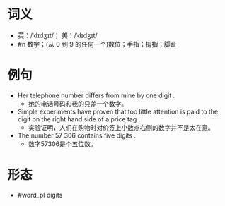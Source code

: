 # 词义
- 英：/ˈdɪdʒɪt/； 美：/ˈdɪdʒɪt/
- #n 数字；(从 0 到 9 的任何一个)数位；手指；拇指；脚趾
# 例句
- Her telephone number differs from mine by one digit .
	- 她的电话号码和我的只差一个数字。
- Simple experiments have proven that too little attention is paid to the digit on the right hand side of a price tag .
	- 实验证明，人们在购物时对价签上小数点右侧的数字并不是太在意。
- The number 57 306 contains five digits .
	- 数字57306是个五位数。
# 形态
- #word_pl digits
